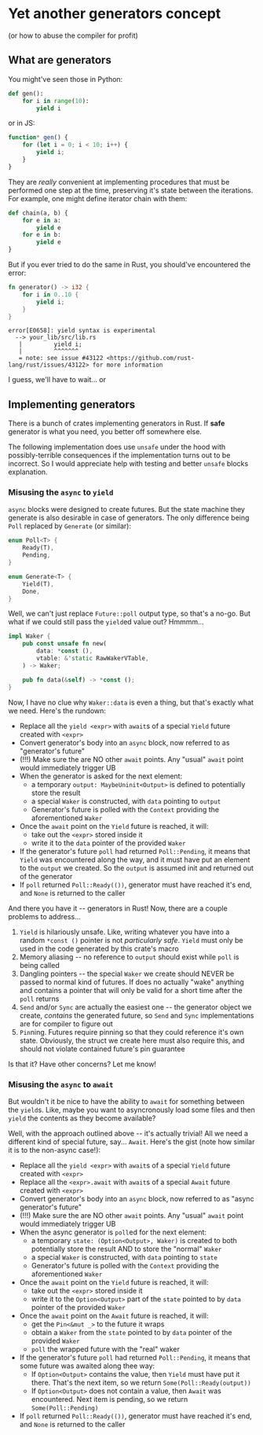 # Yet another generators concept
(or how to abuse the compiler for profit)

## What are generators

You might've seen those in Python:
```python
def gen():
    for i in range(10):
        yield i
```

or in JS:

```js
function* gen() {
    for (let i = 0; i < 10; i++) {
        yield i;
    }
}
```

They are _really_ convenient at implementing procedures that must be performed one step at the time, preserving it's state between the iterations. For example, one might define iterator chain with them:

```python
def chain(a, b) {
    for e in a:
        yield e
    for e in b:
        yield e
}
```

But if you ever tried to do the same in Rust, you should've encountered the error:

```rust
fn generator() -> i32 {
    for i in 0..10 {
        yield i;
    }
}
```
```text
error[E0658]: yield syntax is experimental
  --> your_lib/src/lib.rs
   |         yield i;
   |         ^^^^^^^
   = note: see issue #43122 <https://github.com/rust-lang/rust/issues/43122> for more information
```
I guess, we'll have to wait... or

## Implementing generators

There is a bunch of crates implementing generators in Rust. If **safe** generator is what you need, you better off somewhere else.

The following implementation does use `unsafe` under the hood with possibly-terrible consequences if the implementation turns out to be incorrect. So I would appreciate help with testing and better `unsafe` blocks explanation.

### Misusing the `async` to `yield`

`async` blocks were designed to create futures. But the state machine they generate is also desirable in case of generators. The only difference being `Poll` replaced by `Generate` (or similar):
```rust
enum Poll<T> {
    Ready(T),
    Pending,
}
```
```rust
enum Generate<T> {
    Yield(T),
    Done,
}
```

Well, we can't just replace `Future::poll` output type, so that's a no-go. But what if we could still pass the `yield`ed value out? Hmmmm...

```rust
impl Waker {
    pub const unsafe fn new(
        data: *const (),
        vtable: &'static RawWakerVTable,
    ) -> Waker;

    pub fn data(&self) -> *const ();
}
```

Now, I have no clue why `Waker::data` is even a thing, but that's exactly what we need. Here's the rundown:

- Replace all the `yield <expr>` with `await`s of a special `Yield` future created with `<expr>`
- Convert generator's body into an `async` block, now referred to as "generator's future"
- (!!!) Make sure the are NO other `await` points. Any "usual" `await` point would immediately trigger UB
- When the generator is asked for the next element:
    - a temporary `output: MaybeUninit<Output>` is defined to potentially store the result
    - a special `Waker` is constructed, with `data` pointing to `output`
    - Generator's future is polled with the `Context` providing the aforementioned `Waker`
- Once the `await` point on the `Yield` future is reached, it will:
    - take out the `<expr>` stored inside it
    - write it to the `data` pointer of the provided `Waker`
- If the generator's future `poll` had returned `Poll::Pending`, it means that `Yield` was encountered along the way, and it must have put an element to the `output` we created. So the `output` is assumed init and returned out of the generator
- If `poll` returned `Poll::Ready(())`, generator must have reached it's end, and `None` is returned to the caller


And there you have it -- generators in Rust! Now, there are a couple problems to address...

1. `Yield` is hilariously unsafe. Like, writing whatever you have into a random `*const ()` pointer is not _particularly safe_. `Yield` must only be used in the code generated by this crate's macro
2. Memory aliasing -- no reference to `output` should exist while `poll` is being called
3. Dangling pointers -- the special `Waker` we create should NEVER be passed to normal kind of futures. If does no actually "wake" anything and contains a pointer that will only be valid for a short time after the `poll` returns
4. `Send` and/or `Sync` are actually the easiest one -- the generator object we create, _contains_ the generated future, so `Send` and `Sync` implementations are for compiler to figure out
5. `Pin`ning. Futures require pinning so that they could reference it's own state. Obviously, the struct we create here must also require this, and should not violate contained future's pin guarantee

Is that it? Have other concerns? Let me know!

### Misusing the `async` to `await`

But wouldn't it be nice to have the ability to `await` for something between the `yield`s. Like, maybe you want to asyncronously load some files and then `yield` the contents as they become available?

Well, with the approach outlined above -- it's actually trivial! All we need a different kind of special future, say... `Await`. Here's the gist (note how similar it is to the non-async case!):

- Replace all the `yield <expr>` with `await`s of a special `Yield` future created with `<expr>`
- Replace all the `<expr>.await` with `await`s of a special `Await` future created with `<expr>`
- Convert generator's body into an `async` block, now referred to as "async generator's future"
- (!!!) Make sure the are NO other `await` points. Any "usual" `await` point would immediately trigger UB
- When the async generator is `poll`ed for the next element:
    - a temporary `state: (Option<Output>, Waker)` is created to both potentially store the result AND to store the "normal" `Waker`
    - a special `Waker` is constructed, with `data` pointing to `state`
    - Generator's future is polled with the `Context` providing the aforementioned `Waker`
- Once the `await` point on the `Yield` future is reached, it will:
    - take out the `<expr>` stored inside it
    - write it to the `Option<Output>` part of the `state` pointed to by `data` pointer of the provided `Waker`
- Once the `await` point on the `Await` future is reached, it will:
    - get the `Pin<&mut _>` to the future it wraps
    - obtain a `Waker` from the `state` pointed to by `data` pointer of the provided `Waker`
    - `poll` the wrapped future with the "real" waker
- If the generator's future `poll` had returned `Poll::Pending`, it means that some future was awaited along thee way:
    - If `Option<Output>` contains the value, then `Yield` must have put it there. That's the next item, so we return `Some(Poll::Ready(output))`
    - If `Option<Output>` does not contain a value, then `Await` was encountered. Next item is pending, so we return `Some(Poll::Pending)`
- If `poll` returned `Poll::Ready(())`, generator must have reached it's end, and `None` is returned to the caller
